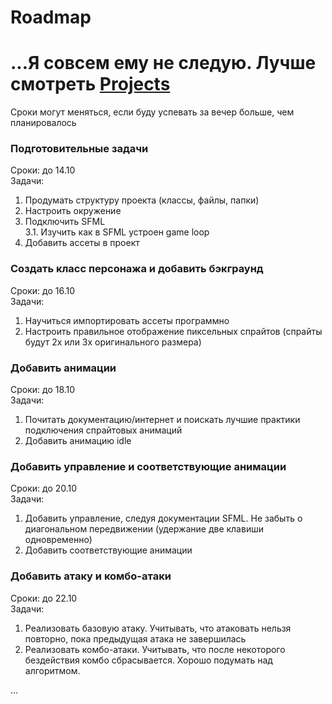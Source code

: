 # Roadmap  

# ...Я совсем ему не следую. Лучше смотреть [Projects](https://github.com/miredirex/unum-rpg/projects)

Сроки могут меняться, если буду успевать за вечер больше, чем планировалось

### Подготовительные задачи

Сроки: до 14.10  
Задачи:  

 1. Продумать структуру проекта (классы, файлы, папки) 
 2. Настроить окружение
 3. Подключить SFML  
   3.1. Изучить как в SFML устроен game loop
 4. Добавить ассеты в проект

### Создать класс персонажа и добавить бэкграунд

Сроки: до 16.10  
Задачи: 

 1. Научиться импортировать ассеты программно 
 2. Настроить правильное отображение пиксельных спрайтов (спрайты будут 2x или 3x оригинального размера)

### Добавить анимации

Сроки: до 18.10  
Задачи:

 1. Почитать документацию/интернет и поискать лучшие практики подключения спрайтовых анимаций
 2. Добавить анимацию idle

### Добавить управление и соответствующие анимации

Сроки: до 20.10  
Задачи:

 1. Добавить управление, следуя документации SFML. Не забыть о диагональном передвижении (удержание две клавиши одновременно)
 2. Добавить соответствующие анимации

### Добавить атаку и комбо-атаки

Сроки: до 22.10  
Задачи:

 1. Реализовать базовую атаку. Учитывать, что атаковать нельзя повторно, пока предыдущая атака не завершилась
 2. Реализовать комбо-атаки. Учитывать, что после некоторого бездействия комбо сбрасывается. Хорошо подумать над алгоритмом.

...
